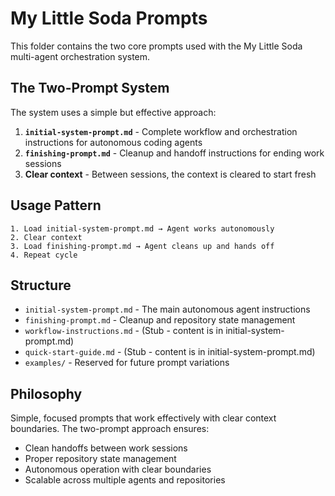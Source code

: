# My Little Soda Prompts

This folder contains the two core prompts used with the My Little Soda multi-agent orchestration system.

## The Two-Prompt System

The system uses a simple but effective approach:

1. **`initial-system-prompt.md`** - Complete workflow and orchestration instructions for autonomous coding agents
2. **`finishing-prompt.md`** - Cleanup and handoff instructions for ending work sessions
3. **Clear context** - Between sessions, the context is cleared to start fresh

## Usage Pattern

```
1. Load initial-system-prompt.md → Agent works autonomously
2. Clear context
3. Load finishing-prompt.md → Agent cleans up and hands off
4. Repeat cycle
```

## Structure

- `initial-system-prompt.md` - The main autonomous agent instructions
- `finishing-prompt.md` - Cleanup and repository state management
- `workflow-instructions.md` - (Stub - content is in initial-system-prompt.md)
- `quick-start-guide.md` - (Stub - content is in initial-system-prompt.md)
- `examples/` - Reserved for future prompt variations

## Philosophy

Simple, focused prompts that work effectively with clear context boundaries. The two-prompt approach ensures:
- Clean handoffs between work sessions
- Proper repository state management
- Autonomous operation with clear boundaries
- Scalable across multiple agents and repositories